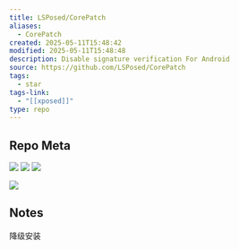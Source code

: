 ```yaml
---
title: LSPosed/CorePatch
aliases:
  - CorePatch
created: 2025-05-11T15:48:42
modified: 2025-05-11T15:48:48
description: Disable signature verification For Android
source: https://github.com/LSPosed/CorePatch
tags:
  - star
tags-link:
  - "[[xposed]]"
type: repo
---
```


## Repo Meta

![](https://img.shields.io/github/stars/LSPosed/CorePatch?style=for-the-badge&label=stars) ![](https://img.shields.io/github/repo-size/LSPosed/CorePatch?style=for-the-badge&label=size) ![](https://img.shields.io/github/created-at/LSPosed/CorePatch?style=for-the-badge&label=since)

[![](https://github-readme-stats.vercel.app/api/pin/?username=LSPosed&repo=CorePatch&bg_color=00000000)](https://github.com/LSPosed/CorePatch)

## Notes

降级安装
